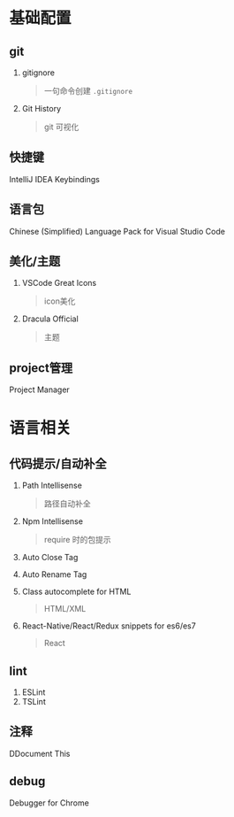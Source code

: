 # 基础配置
## git
1. gitignore
    > 一句命令创建 ```.gitignore```
2. Git History
    > git 可视化

## 快捷键
IntelliJ IDEA Keybindings

## 语言包
Chinese (Simplified) Language Pack for Visual Studio Code

## 美化/主题
1. VSCode Great Icons
    > icon美化

2. Dracula Official
    > 主题

## project管理
Project Manager

# 语言相关
## 代码提示/自动补全
1. Path Intellisense
    > 路径自动补全

2. Npm Intellisense
    > require 时的包提示

3. Auto Close Tag
4. Auto Rename Tag
5. Class autocomplete for HTML
    > HTML/XML

6. React-Native/React/Redux snippets for es6/es7
    > React

## lint
1. ESLint
2. TSLint

## 注释
DDocument This

## debug
Debugger for Chrome
